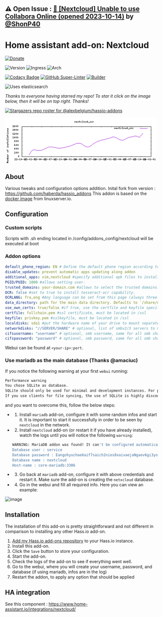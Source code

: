 ## &#9888; Open Issue : [🐛 [Nextcloud] Unable to use Collabora Online (opened 2023-10-14)](https://github.com/alexbelgium/hassio-addons/issues/1028) by [@ShonP40](https://github.com/ShonP40)
# Home assistant add-on: Nextcloud

[![Donate][donation-badge]](https://www.buymeacoffee.com/alexbelgium)

![Version](https://img.shields.io/badge/dynamic/json?label=Version&query=%24.version&url=https%3A%2F%2Fraw.githubusercontent.com%2Falexbelgium%2Fhassio-addons%2Fmaster%2Fnextcloud%2Fconfig.json)
![Ingress](https://img.shields.io/badge/dynamic/json?label=Ingress&query=%24.ingress&url=https%3A%2F%2Fraw.githubusercontent.com%2Falexbelgium%2Fhassio-addons%2Fmaster%2Fnextcloud%2Fconfig.json)
![Arch](https://img.shields.io/badge/dynamic/json?color=success&label=Arch&query=%24.arch&url=https%3A%2F%2Fraw.githubusercontent.com%2Falexbelgium%2Fhassio-addons%2Fmaster%2Fnextcloud%2Fconfig.json)

[![Codacy Badge](https://app.codacy.com/project/badge/Grade/9c6cf10bdbba45ecb202d7f579b5be0e)](https://www.codacy.com/gh/alexbelgium/hassio-addons/dashboard?utm_source=github.com&utm_medium=referral&utm_content=alexbelgium/hassio-addons&utm_campaign=Badge_Grade)
[![GitHub Super-Linter](https://img.shields.io/github/actions/workflow/status/alexbelgium/hassio-addons/weekly-supelinter.yaml?label=Lint%20code%20base)](https://github.com/alexbelgium/hassio-addons/actions/workflows/weekly-supelinter.yaml)
[![Builder](https://img.shields.io/github/actions/workflow/status/alexbelgium/hassio-addons/onpush_builder.yaml?label=Builder)](https://github.com/alexbelgium/hassio-addons/actions/workflows/onpush_builder.yaml)

[donation-badge]: https://img.shields.io/badge/Buy%20me%20a%20coffee-%23d32f2f?logo=buy-me-a-coffee&style=flat&logoColor=white

![Uses elasticsearch][elasticsearch-shield]

_Thanks to everyone having starred my repo! To star it click on the image below, then it will be on top right. Thanks!_

[![Stargazers repo roster for @alexbelgium/hassio-addons](https://raw.githubusercontent.com/alexbelgium/hassio-addons/master/.github/stars2.svg)](https://github.com/alexbelgium/hassio-addons/stargazers)

![downloads evolution](https://raw.githubusercontent.com/alexbelgium/hassio-addons/master/nextcloud/stats.png)

## About

Various tweaks and configuration options addition.
Inital fork from version : https://github.com/haberda/hassio_addons
This addon is based on the [docker image](https://github.com/linuxserver/docker-nextcloud) from linuxserver.io.

## Configuration

### Custom scripts

Scripts with .sh ending located in /config/addons_config/nextcloud will be executed at boot

### Addon options

```yaml
default_phone_region: EN # Define the default phone region according to https://en.wikipedia.org/wiki/ISO_3166-1_alpha-2#Officially_assigned_code_elements
disable_updates: prevent automatic apps updating along addon
additional_apps: vim,nextcloud #specify additional apk files to install ; separated by commas
PGID/PUID: 1000 #allows setting user.
trusted_domains: your-domain.com #allows to select the trusted domains. Domains not in this lis will be removed, except for the first one used in the initial configuration.
OCR: false #set to true to install tesseract-ocr capability.
OCRLANG: fra,eng #Any language can be set from this page (always three letters) [here](https://tesseract-ocr.github.io/tessdoc/Data-Files#data-files-for-version-400-november-29-2016).
data_directory: path for the main data directory. Defaults to `/share/nextcloud`. Only used to set permissions and prefill the initial installation template. Once initial  installation is done it can't be changed
use_own_certs: true/false #if true, use the certfile and keyfile specified
certfile: fullchain.pem #ssl certificate, must be located in /ssl
keyfile: privkey.pem #sslkeyfile, must be located in /ssl
localdisks: sda1 #put the hardware name of your drive to mount separated by commas, or its label. ex. sda1, sdb1, MYNAS...
networkdisks: "//SERVER/SHARE" # optional, list of smbv2/3 servers to mount, separated by commas
cifsusername: "username" # optional, smb username, same for all smb shares
cifspassword: "password" # optional, smb password, same for all smb shares)
```

Webui can be found at `<your-ip>:port`.

### Use mariadb as the main database (Thanks @amaciuc)

If you notice the following warning at your first `webui` running:

```bash
Performance warning
You chose SQLite as database.
SQLite should only be used for minimal and development instances. For production we recommend a different database backend.
If you use clients for file syncing, the use of SQLite is highly discouraged.
```

and you want to overcome this, follow the below steps:

- 1. Install `mariadb` add-on, configure it with some random infos and start it. It is important to start it successfully in order to be seen by `nextcloud` in the network.
- 2. Install `nextcloud` add-on (or restart it if you have already installed), watch the logs until you will notice the following `warning`:

  ```bash
  WARNING: MariaDB addon was found! It can't be configured automatically due to the way Nextcloud works, but you can configure it manually when running the web UI for the first time using those values :
  Database user : service
  Database password : Eangohyuchae6aif7saich2nies8xaivaejaNgaev6gi3yohy8ha2aexaetei6oh
  Database name : nextcloud
  Host-name : core-mariadb:3306
  ```

- 3. Go back at `mariadb` add-on, configure it with above credentials and restart it. Make sure the add-on is creating the `netxcloud` database.
- 4. Go in the webui and fill all required info. Here you can view an example:

![image](https://user-images.githubusercontent.com/19391765/207888717-50b43002-a5e2-4782-b5c9-1f582309df2b.png)

## Installation

The installation of this add-on is pretty straightforward and not different in
comparison to installing any other Hass.io add-on.

1. [Add my Hass.io add-ons repository][repository] to your Hass.io instance.
1. Install this add-on.
1. Click the `Save` button to store your configuration.
1. Start the add-on.
1. Check the logs of the add-on to see if everything went well.
1. Go to the webui, where you will create your username, password, and database (if using mariadb, infos are in the log)
1. Restart the addon, to apply any option that should be applied

## HA integration

See this component : https://www.home-assistant.io/integrations/nextcloud/

[repository]: https://github.com/alexbelgium/hassio-addons
[elasticsearch-shield]: https://img.shields.io/badge/Elasticsearch-optional-blue.svg?logo=elasticsearch
